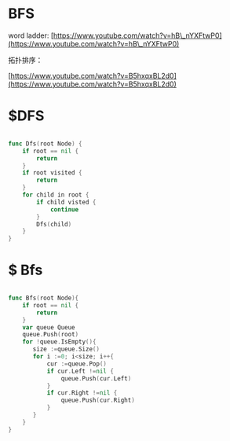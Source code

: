 # BFS

word ladder: [https://www.youtube.com/watch?v=hB\_nYXFtwP0](https://www.youtube.com/watch?v=hB\_nYXFtwP0)

拓扑排序：

[https://www.youtube.com/watch?v=B5hxqxBL2d0](https://www.youtube.com/watch?v=B5hxqxBL2d0)

# $DFS

```go

func Dfs(root Node) {
    if root == nil {
        return 
    }
    if root visited {
        return 
    }
    for child in root {
        if child visted {
            continue
        }
        Dfs(child)
    }
}

```

# $ Bfs 

```go

func Bfs(root Node){
    if root == nil {
        return 
    }
    var queue Queue
    queue.Push(root)
    for !queue.IsEmpty(){
       size :=queue.Size()
       for i :=0; i<size; i++{
           cur :=queue.Pop()
           if cur.Left !=nil {
               queue.Push(cur.Left)
           }
           if cur.Right !=nil {
               queue.Push(cur.Right)
           }
       }
    }
}




```
